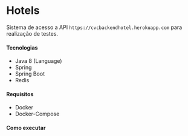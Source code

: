 # Hotels

Sistema de acesso a API `https://cvcbackendhotel.herokuapp.com` para realização de testes.

#### Tecnologias

- Java 8 (Language)
- Spring
- Spring Boot
- Redis

#### Requisitos

- Docker
- Docker-Compose

#### Como executar


